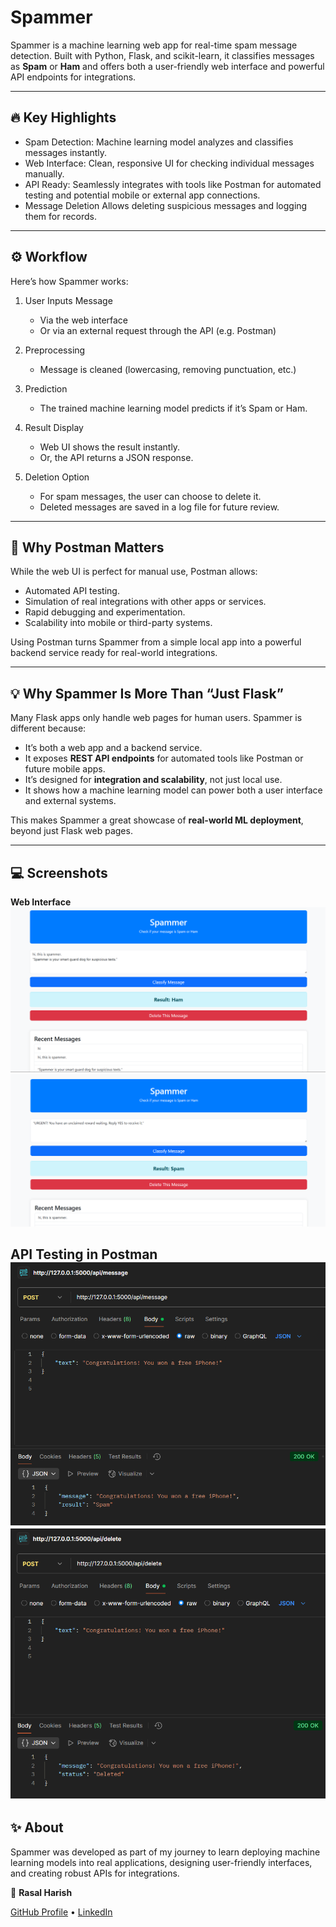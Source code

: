 # Spammer

Spammer is a machine learning web app for real-time spam message detection. Built with Python, Flask, and scikit-learn, it classifies messages as **Spam** or **Ham** and offers both a user-friendly web interface and powerful API endpoints for integrations.

---

## 🔥 Key Highlights

- Spam Detection: Machine learning model analyzes and classifies messages instantly.
- Web Interface: Clean, responsive UI for checking individual messages manually.
- API Ready: Seamlessly integrates with tools like Postman for automated testing and potential mobile or external app connections.
- Message Deletion Allows deleting suspicious messages and logging them for records.

---

## ⚙️ Workflow

Here’s how Spammer works:

1. User Inputs Message
   - Via the web interface
   - Or via an external request through the API (e.g. Postman)

2. Preprocessing
   - Message is cleaned (lowercasing, removing punctuation, etc.)

3. Prediction
   - The trained machine learning model predicts if it’s Spam or Ham.

4. Result Display
   - Web UI shows the result instantly.
   - Or, the API returns a JSON response.

5. Deletion Option
   - For spam messages, the user can choose to delete it.
   - Deleted messages are saved in a log file for future review.

---

## 🤝 Why Postman Matters

While the web UI is perfect for manual use, Postman allows:

- Automated API testing.
- Simulation of real integrations with other apps or services.
- Rapid debugging and experimentation.
- Scalability into mobile or third-party systems.

Using Postman turns Spammer from a simple local app into a powerful backend service ready for real-world integrations.

---

## 💡 Why Spammer Is More Than “Just Flask”

Many Flask apps only handle web pages for human users. Spammer is different because:

- It’s both a web app and a backend service.
- It exposes **REST API endpoints** for automated tools like Postman or future mobile apps.
- It’s designed for **integration and scalability**, not just local use.
- It shows how a machine learning model can power both a user interface and external systems.

This makes Spammer a great showcase of **real-world ML deployment**, beyond just Flask web pages.

---

## 💻 Screenshots


**Web Interface**  
![Web UI Ham](images/spammer01.png)
![Web UI spam](images/spammer02.png)

**API Testing in Postman**  
![Postman API message](images/spammer04.png)
![Postman API delete](images/spammer05.png)
---

## ✨ About

Spammer was developed as part of my journey to learn deploying machine learning models into real applications, designing user-friendly interfaces, and creating robust APIs for integrations.


👤 **Rasal Harish**

[GitHub Profile](https://github.com/Rasalharish) • [LinkedIn](https://www.linkedin.com/in/rasalharish/)
